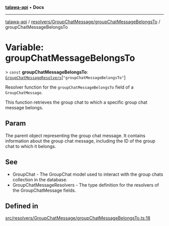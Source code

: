 [**talawa-api**](../../../../README.md) • **Docs**

***

[talawa-api](../../../../modules.md) / [resolvers/GroupChatMessage/groupChatMessageBelongsTo](../README.md) / groupChatMessageBelongsTo

# Variable: groupChatMessageBelongsTo

\> `const` **groupChatMessageBelongsTo**: [`GroupChatMessageResolvers`](../../../../types/generatedGraphQLTypes/type-aliases/GroupChatMessageResolvers.md)\[`"groupChatMessageBelongsTo"`\]

Resolver function for the `groupChatMessageBelongsTo` field of a `GroupChatMessage`.

This function retrieves the group chat to which a specific group chat message belongs.

## Param

The parent object representing the group chat message. It contains information about the group chat message, including the ID of the group chat to which it belongs.

## See

 - GroupChat - The GroupChat model used to interact with the group chats collection in the database.
 - GroupChatMessageResolvers - The type definition for the resolvers of the GroupChatMessage fields.

## Defined in

[src/resolvers/GroupChatMessage/groupChatMessageBelongsTo.ts:18](https://github.com/PalisadoesFoundation/talawa-api/blob/1f38da5423898626c6ebfa24896a9c3d008195c6/src/resolvers/GroupChatMessage/groupChatMessageBelongsTo.ts#L18)
